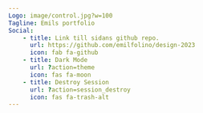 ```yaml
---
Logo: image/control.jpg?w=100
Tagline: Emils portfolio
Social:
    - title: Link till sidans github repo.
      url: https://github.com/emilfolino/design-2023
      icon: fab fa-github
    - title: Dark Mode
      url: ?action=theme
      icon: fas fa-moon
    - title: Destroy Session
      url: ?action=session_destroy
      icon: fas fa-trash-alt
---
```

